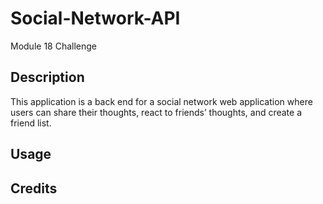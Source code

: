 # Social-Network-API
Module 18 Challenge

## Description

This application is a back end for a social network web application where users can share their thoughts, react to friends’ thoughts, and create a friend list.

## Usage 

## Credits 